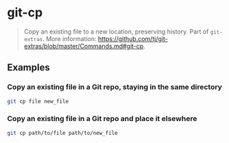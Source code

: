 # git-cp

> Copy an existing file to a new location, preserving history. Part of `git-extras`. More information: <https://github.com/tj/git-extras/blob/master/Commands.md#git-cp>.

## Examples

### Copy an existing file in a Git repo, staying in the same directory

```bash
git cp file new_file
```

### Copy an existing file in a Git repo and place it elsewhere

```bash
git cp path/to/file path/to/new_file
```
